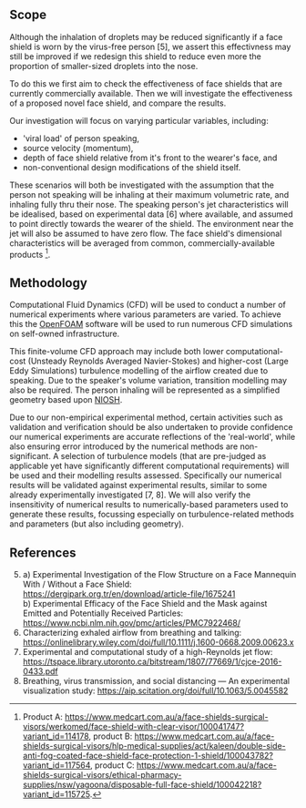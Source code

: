 ## Scope
Although the inhalation of droplets may be reduced significantly if a face shield is worn by the virus-free person [5], we assert this effectivness may still be improved if we redesign this shield to reduce even more the proportion of smaller-sized droplets into the nose. 

To do this we first aim to check the effectiveness of face shields that are currently commercially available. Then we will investigate the effectiveness of a proposed novel face shield, and compare the results.

Our investigation will focus on varying particular variables, including:
- 'viral load' of person speaking,
- source velocity (momentum), 
- depth of face shield relative from it's front to the wearer's face, and
- non-conventional design modifications of the shield itself.

These scenarios will both be investigated with the assumption that the person not speaking will be inhaling at their maximum volumetric rate, and inhaling fully thru their nose. The speaking person's jet characteristics will be idealised, based on experimental data [6] where available, and assumed to point directly towards the wearer of the shield. The environment near the jet will also be assumed to have zero flow. The face shield's dimensional characteristics will be averaged from common, commercially-available products [^1].

## Methodology
Computational Fluid Dynamics (CFD) will be used to conduct a number of numerical experiments where various parameters are varied. To achieve this the [OpenFOAM](https://openfoam.org/) software will be used to run numerous CFD simulations on self-owned infrastructure.

This finite-volume CFD approach may include both lower computational-cost (Unsteady Reynolds Averaged Navier-Stokes) and higher-cost (Large Eddy Simulations) turbulence modelling of the airflow created due to speaking. Due to the speaker's volume variation, transition modelling may also be required. The person inhaling will be represented as a simplified geometry based upon [NIOSH](https://www.cdc.gov/niosh/data/datasets/rd-10130-2020-0/default.html).

Due to our non-empirical experimental method, certain activities such as validation and verification should be also undertaken to provide confidence our numerical experiments are accurate reflections of the 'real-world', while also ensuring error introduced by the numerical methods are non-significant. A selection of turbulence models (that are pre-judged as applicable yet have significantly different computational requirements) will be used and their modelling results assessed. Specifically our numerical results will be validated against experimental results, similar to some already experimentally investigated [7, 8]. We will also verify the insensitivity of numerical results to numerically-based parameters used to generate these results, focussing especially on turbulence-related methods and parameters (but also including geometry). 

## References
5.  a) Experimental Investigation of the Flow Structure on a Face Mannequin With / Without a Face Shield: https://dergipark.org.tr/en/download/article-file/1675241  
    b) Experimental Efficacy of the Face Shield and the Mask against Emitted and Potentially Received Particles: https://www.ncbi.nlm.nih.gov/pmc/articles/PMC7922468/
6. Characterizing exhaled airflow from breathing and talking: https://onlinelibrary.wiley.com/doi/full/10.1111/j.1600-0668.2009.00623.x
7. Experimental and computational study of a high-Reynolds jet flow: https://tspace.library.utoronto.ca/bitstream/1807/77669/1/cjce-2016-0433.pdf
8. Breathing, virus transmission, and social distancing — An experimental visualization study: https://aip.scitation.org/doi/full/10.1063/5.0045582 

[^1]: Product A: https://www.medcart.com.au/a/face-shields-surgical-visors/werkomed/face-shield-with-clear-visor/100041747?variant_id=114178, product B: https://www.medcart.com.au/a/face-shields-surgical-visors/hlp-medical-supplies/act/kaleen/double-side-anti-fog-coated-face-shield-face-protection-1-shield/100043782?variant_id=117564, product C: https://www.medcart.com.au/a/face-shields-surgical-visors/ethical-pharmacy-supplies/nsw/yagoona/disposable-full-face-shield/100042218?variant_id=115725.
